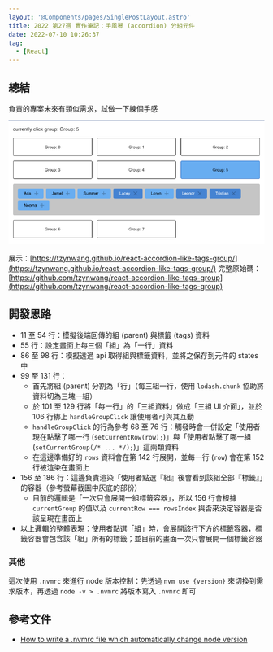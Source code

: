 ```yaml
---
layout: '@Components/pages/SinglePostLayout.astro'
title: 2022 第27週 實作筆記：手風琴 (accordion) 分組元件
date: 2022-07-10 10:26:37
tag:
  - [React]
---
```


## 總結

負責的專案未來有類似需求，試做一下練個手感

![accordion demo](/2022/react-accordion-like-tags-group/demo.png)

展示：[https://tzynwang.github.io/react-accordion-like-tags-group/](https://tzynwang.github.io/react-accordion-like-tags-group/)
完整原始碼：[https://github.com/tzynwang/react-accordion-like-tags-group](https://github.com/tzynwang/react-accordion-like-tags-group)

## 開發思路

<script src="https://gist.github.com/tzynwang/fd1bcbd91bfe5216b06bcb6c4e48b789.js"></script>

- 11 至 54 行：模擬後端回傳的組 (parent) 與標籤 (tags) 資料
- 55 行：設定畫面上每三個「組」為「一行」資料
- 86 至 98 行：模擬透過 api 取得組與標籤資料，並將之保存到元件的 states 中
- 99 至 131 行：
  - 首先將組 (parent) 分割為「行」（每三組一行，使用 `lodash.chunk` 協助將資料切為三塊一組）
  - 於 101 至 129 行將「每一行」的「三組資料」做成「三組 UI 介面」，並於 106 行綁上 `handleGroupClick` 讓使用者可與其互動
  - `handleGroupClick` 的行為參考 68 至 76 行：觸發時會一併設定「使用者現在點擊了哪一行 (`setCurrentRow(row);`)」與「使用者點擊了哪一組 (`setCurrentGroup(/* ... */);`)」這兩類資料
  - 在這邊準備好的 `rows` 資料會在第 142 行展開，並每一行 (`row`) 會在第 152 行被渲染在畫面上
- 156 至 186 行：這邊負責渲染「使用者點選『組』後會看到該組全部『標籤』」的容器（參考螢幕截圖中灰底的部份）
  - 目前的邏輯是「一次只會展開一組標籤容器」，所以 156 行會根據 `currentGroup` 的值以及 `currentRow === rowsIndex` 與否來決定容器是否該呈現在畫面上
- 以上邏輯的整體表現：使用者點選「組」時，會展開該行下方的標籤容器，標籤容器會包含該「組」所有的標籤；並目前的畫面一次只會展開一個標籤容器

### 其他

這次使用 `.nvmrc` 來進行 node 版本控制：先透過 `nvm use {version}` 來切換到需求版本，再透過 `node -v > .nvmrc` 將版本寫入 `.nvmrc` 即可

## 參考文件

- [How to write a .nvmrc file which automatically change node version](https://stackoverflow.com/questions/57110542/how-to-write-a-nvmrc-file-which-automatically-change-node-version)
